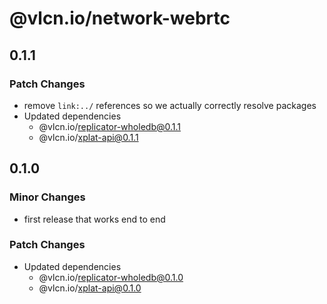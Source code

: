 # @vlcn.io/network-webrtc

## 0.1.1

### Patch Changes

- remove `link:../` references so we actually correctly resolve packages
- Updated dependencies
  - @vlcn.io/replicator-wholedb@0.1.1
  - @vlcn.io/xplat-api@0.1.1

## 0.1.0

### Minor Changes

- first release that works end to end

### Patch Changes

- Updated dependencies
  - @vlcn.io/replicator-wholedb@0.1.0
  - @vlcn.io/xplat-api@0.1.0
